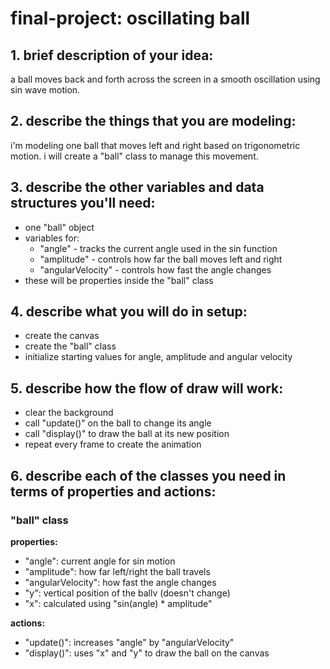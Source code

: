 # final-project: oscillating ball

## 1. brief description of your idea:
a ball moves back and forth across the screen in a smooth oscillation using sin wave motion.

## 2. describe the things that you are modeling:
i'm modeling one ball that moves left and right based on trigonometric motion. i will create a "ball" class to manage this movement.

## 3. describe the other variables and data structures you'll need:
- one "ball" object
- variables for:
  - "angle" - tracks the current angle used in the sin function
  - "amplitude" - controls how far the ball moves left and right
  - "angularVelocity" - controls how fast the angle changes
- these will be properties inside the "ball" class

## 4. describe what you will do in setup:
- create the canvas
- create the "ball" class
- initialize starting values for angle, amplitude and angular velocity

## 5. describe how the flow of draw will work:
- clear the background
- call "update()" on the ball to change its angle
- call "display()" to draw the ball at its new position
- repeat every frame to create the animation

## 6. describe each of the classes you need in terms of properties and actions:

### "ball" class
**properties:**
- "angle": current angle for sin motion
- "amplitude": how far left/right the ball travels
- "angularVelocity": how fast the angle changes
- "y": vertical position of the ballv (doesn't change)
- "x": calculated using "sin(angle) * amplitude"

**actions:**
- "update()": increases "angle" by "angularVelocity"
- "display()": uses "x" and "y" to draw the ball on the canvas

  
